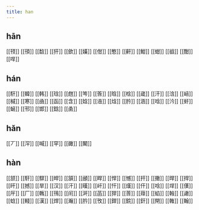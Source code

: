 ```yaml
---
title: han
---
```


## hān
[[顸]]
[[頇]]
[[馠]]
[[犴]]
[[歛]]
[[嫨]]
[[佄]]
[[憨]]
[[鼾]]
[[魽]]
[[蚶]]
[[谽]]
[[酣]]
[[哻]]
## hán
[[馯]] 
[[韓]]
[[韩]]
[[琀]]
[[甝]]
[[笒]]
[[筨]]
[[晗]]
[[梒]]
[[嵅]]
[[汗]] 
[[浛]]
[[崡]]
[[椷]]
[[寒]]
[[凾]]
[[函]]
[[含]]
[[娢]]
[[澏]]
[[焓]]
[[肣]] 
[[涵]]
[[唅]]
[[汵]]
[[虷]]
[[蜬]]
[[邗]]
[[邯]]
[[鋡]]
[[圅]]
## hǎn
[[丆]] 
[[浫]]
[[喊]]
[[罕]]
[[豃]]
[[闞]]
## hàn
[[颔]]
[[馯]]
[[駻]]
[[皔]]
[[頷]]
[[顄]]
[[睅]]
[[悍]]
[[憾]]
[[扞]]
[[撖]]
[[晘]]
[[捍]]
[[旰]]
[[撼]]
[[旱]]
[[汉]]
[[汗]]
[[暵]]
[[屽]]
[[忓]]
[[熯]]
[[仠]]
[[唅]]
[[垾]]
[[傼]]
[[厈]]
[[厂]]
[[鶾]]
[[鳱]]
[[闬]]
[[涆]]
[[菡]]
[[猂]]
[[莟]]
[[蔊]]
[[蜭]]
[[螒]]
[[譀]]
[[蛿]]
[[輚]]
[[漢]]
[[焊]]
[[瀚]]
[[肣]] 
[[攼]]
[[銲]]
[[鋎]]
[[釬]]
[[閈]]
[[雗]]
[[翰]]
